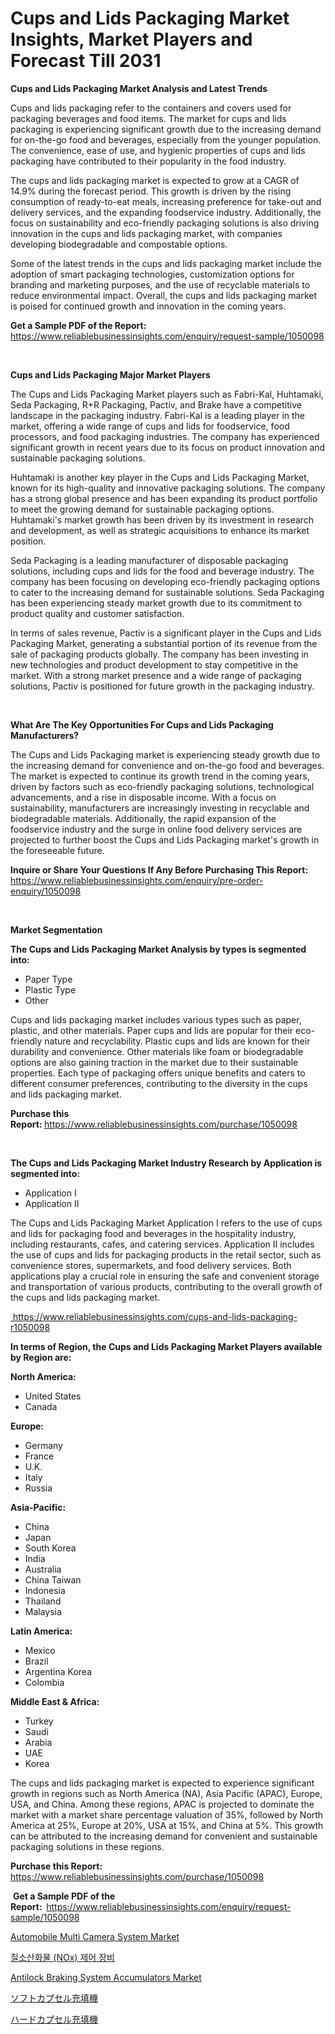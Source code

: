 <p><h1>Cups and Lids Packaging Market Insights, Market Players and Forecast Till 2031</h1></p><p><strong>Cups and Lids Packaging Market Analysis and Latest Trends</strong></p>
<p><p>Cups and lids packaging refer to the containers and covers used for packaging beverages and food items. The market for cups and lids packaging is experiencing significant growth due to the increasing demand for on-the-go food and beverages, especially from the younger population. The convenience, ease of use, and hygienic properties of cups and lids packaging have contributed to their popularity in the food industry.</p><p>The cups and lids packaging market is expected to grow at a CAGR of 14.9% during the forecast period. This growth is driven by the rising consumption of ready-to-eat meals, increasing preference for take-out and delivery services, and the expanding foodservice industry. Additionally, the focus on sustainability and eco-friendly packaging solutions is also driving innovation in the cups and lids packaging market, with companies developing biodegradable and compostable options.</p><p>Some of the latest trends in the cups and lids packaging market include the adoption of smart packaging technologies, customization options for branding and marketing purposes, and the use of recyclable materials to reduce environmental impact. Overall, the cups and lids packaging market is poised for continued growth and innovation in the coming years.</p></p>
<p><strong>Get a Sample PDF of the Report:&nbsp;</strong> <a href="https://www.reliablebusinessinsights.com/enquiry/request-sample/1050098">https://www.reliablebusinessinsights.com/enquiry/request-sample/1050098</a></p>
<p>&nbsp;</p>
<p><strong>Cups and Lids Packaging Major Market Players</strong></p>
<p><p>The Cups and Lids Packaging Market players such as Fabri-Kal, Huhtamaki, Seda Packaging, R+R Packaging, Pactiv, and Brake have a competitive landscape in the packaging industry. Fabri-Kal is a leading player in the market, offering a wide range of cups and lids for foodservice, food processors, and food packaging industries. The company has experienced significant growth in recent years due to its focus on product innovation and sustainable packaging solutions.</p><p>Huhtamaki is another key player in the Cups and Lids Packaging Market, known for its high-quality and innovative packaging solutions. The company has a strong global presence and has been expanding its product portfolio to meet the growing demand for sustainable packaging options. Huhtamaki's market growth has been driven by its investment in research and development, as well as strategic acquisitions to enhance its market position.</p><p>Seda Packaging is a leading manufacturer of disposable packaging solutions, including cups and lids for the food and beverage industry. The company has been focusing on developing eco-friendly packaging options to cater to the increasing demand for sustainable solutions. Seda Packaging has been experiencing steady market growth due to its commitment to product quality and customer satisfaction.</p><p>In terms of sales revenue, Pactiv is a significant player in the Cups and Lids Packaging Market, generating a substantial portion of its revenue from the sale of packaging products globally. The company has been investing in new technologies and product development to stay competitive in the market. With a strong market presence and a wide range of packaging solutions, Pactiv is positioned for future growth in the packaging industry.</p></p>
<p>&nbsp;</p>
<p><strong>What Are The Key Opportunities For Cups and Lids Packaging Manufacturers?</strong></p>
<p><p>The Cups and Lids Packaging market is experiencing steady growth due to the increasing demand for convenience and on-the-go food and beverages. The market is expected to continue its growth trend in the coming years, driven by factors such as eco-friendly packaging solutions, technological advancements, and a rise in disposable income. With a focus on sustainability, manufacturers are increasingly investing in recyclable and biodegradable materials. Additionally, the rapid expansion of the foodservice industry and the surge in online food delivery services are projected to further boost the Cups and Lids Packaging market's growth in the foreseeable future.</p></p>
<p><strong>Inquire or Share Your Questions If Any Before Purchasing This Report:</strong> <a href="https://www.reliablebusinessinsights.com/enquiry/pre-order-enquiry/1050098">https://www.reliablebusinessinsights.com/enquiry/pre-order-enquiry/1050098</a></p>
<p>&nbsp;</p>
<p><strong>Market Segmentation</strong></p>
<p><strong>The Cups and Lids Packaging Market Analysis by types is segmented into:</strong></p>
<p><ul><li>Paper Type</li><li>Plastic Type</li><li>Other</li></ul></p>
<p><p>Cups and lids packaging market includes various types such as paper, plastic, and other materials. Paper cups and lids are popular for their eco-friendly nature and recyclability. Plastic cups and lids are known for their durability and convenience. Other materials like foam or biodegradable options are also gaining traction in the market due to their sustainable properties. Each type of packaging offers unique benefits and caters to different consumer preferences, contributing to the diversity in the cups and lids packaging market.</p></p>
<p><strong>Purchase this Report:&nbsp;</strong><a href="https://www.reliablebusinessinsights.com/purchase/1050098">https://www.reliablebusinessinsights.com/purchase/1050098</a></p>
<p>&nbsp;</p>
<p><strong>The Cups and Lids Packaging Market Industry Research by Application is segmented into:</strong></p>
<p><ul><li>Application I</li><li>Application II</li></ul></p>
<p><p>The Cups and Lids Packaging Market Application I refers to the use of cups and lids for packaging food and beverages in the hospitality industry, including restaurants, cafes, and catering services. Application II includes the use of cups and lids for packaging products in the retail sector, such as convenience stores, supermarkets, and food delivery services. Both applications play a crucial role in ensuring the safe and convenient storage and transportation of various products, contributing to the overall growth of the cups and lids packaging market.</p></p>
<p><a href="https://www.reliablebusinessinsights.com/cups-and-lids-packaging-r1050098">&nbsp;https://www.reliablebusinessinsights.com/cups-and-lids-packaging-r1050098</a></p>
<p><strong>In terms of Region, the Cups and Lids Packaging Market Players available by Region are:</strong></p>
<p>
    <p> <strong> North America: </strong>
        <ul>
            <li>United States</li>
            <li>Canada</li>
        </ul>
        </p> 
    <p> <strong> Europe: </strong>
        <ul>
            <li>Germany</li>
            <li>France</li>
            <li>U.K.</li>
            <li>Italy</li>
            <li>Russia</li>
        </ul>
        </p> 
    <p> <strong> Asia-Pacific: </strong>
        <ul>
            <li>China</li>
            <li>Japan</li>
            <li>South Korea</li>
            <li>India</li>
            <li>Australia</li>
            <li>China Taiwan</li>
            <li>Indonesia</li>
            <li>Thailand</li>
            <li>Malaysia</li>
        </ul>
        </p> 
    <p> <strong> Latin America: </strong>
        <ul>
            <li>Mexico</li>
            <li>Brazil</li>
            <li>Argentina Korea</li>
            <li>Colombia</li>
        </ul>
        </p> 
    <p> <strong> Middle East & Africa: </strong>
        <ul>
            <li>Turkey</li>
            <li>Saudi</li>
            <li>Arabia</li>
            <li>UAE</li>
            <li>Korea</li>
        </ul>
    </p>
    </p>
<p><p>The cups and lids packaging market is expected to experience significant growth in regions such as North America (NA), Asia Pacific (APAC), Europe, USA, and China. Among these regions, APAC is projected to dominate the market with a market share percentage valuation of 35%, followed by North America at 25%, Europe at 20%, USA at 15%, and China at 5%. This growth can be attributed to the increasing demand for convenient and sustainable packaging solutions in these regions.</p></p>
<p><strong>Purchase this Report: </strong><a href="https://www.reliablebusinessinsights.com/purchase/1050098">https://www.reliablebusinessinsights.com/purchase/1050098</a></p>
<p>&nbsp;<strong>Get a Sample PDF of the Report:&nbsp;&nbsp;</strong><a href="https://www.reliablebusinessinsights.com/enquiry/request-sample/1050098">https://www.reliablebusinessinsights.com/enquiry/request-sample/1050098</a></p>
<p><strong></strong></p>
<p><p><a href="https://github.com/Paul14Anderson63/Market-Research-Report-List-4/blob/main/automobile-multi-camera-system-market.md">Automobile Multi Camera System Market</a></p><p><a href="https://github.com/widodosean92/Market-Research-Report-List-1/blob/main/945496196745.md">질소산화물 (NOx) 제어 장비</a></p><p><a href="https://github.com/mabutironaldo/Market-Research-Report-List-4/blob/main/antilock-braking-system-accumulators-market.md">Antilock Braking System Accumulators Market</a></p><p><a href="https://github.com/leigh4852023/Market-Research-Report-List-1/blob/main/1777728103277.md">ソフトカプセル充填機</a></p><p><a href="https://github.com/SimeonBode1/Market-Research-Report-List-1/blob/main/9031311103278.md">ハードカプセル充填機</a></p></p>